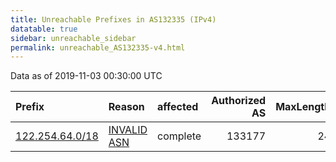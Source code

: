 ```yaml
---
title: Unreachable Prefixes in AS132335 (IPv4)
datatable: true
sidebar: unreachable_sidebar
permalink: unreachable_AS132335-v4.html
---
```


Data as of 2019-11-03 00:30:00 UTC


<div class="datatable-begin"></div>

| Prefix                                                   | Reason                                                                                                  | affected   |   Authorized AS |   MaxLength | Anchor                                       |   unreachable /24s |
|:---------------------------------------------------------|:--------------------------------------------------------------------------------------------------------|:-----------|----------------:|------------:|:---------------------------------------------|-------------------:|
| [122.254.64.0/18](https://stat.ripe.net/122.254.64.0/18) | [INVALID ASN](https://rpki-validator.ripe.net/announcement-preview?asn=AS132335&prefix=122.254.64.0/18) | complete   |          133177 |          24 | [APNIC](unreachable_APNIC_RPKI_Root-v4.html) |                 64 |

<div class="datatable-end"></div>